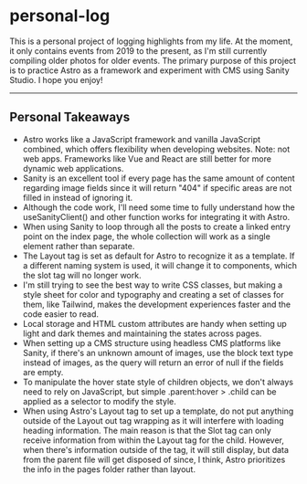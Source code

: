 # personal-log

This is a personal project of logging highlights from my life. At the moment, it only contains events from 2019 to the present, as I'm still currently compiling older photos for older events. The primary purpose of this project is to practice Astro as a framework and experiment with CMS using Sanity Studio. I hope you enjoy!

----------------------------------------------------------------

## Personal Takeaways
- Astro works like a JavaScript framework and vanilla JavaScript combined, which offers flexibility when developing websites. Note: not web apps. Frameworks like Vue and React are still better for more dynamic web applications.
- Sanity is an excellent tool if every page has the same amount of content regarding image fields since it will return "404" if specific areas are not filled in instead of ignoring it.
- Although the code work, I'll need some time to fully understand how the useSanityClient() and other function works for integrating it with Astro.
- When using Sanity to loop through all the posts to create a linked entry point on the index page, the whole collection will work as a single element rather than separate.
- The Layout tag is set as default for Astro to recognize it as a template. If a different naming system is used, it will change it to components, which the slot tag will no longer work.
- I'm still trying to see the best way to write CSS classes, but making a style sheet for color and typography and creating a set of classes for them, like Tailwind, makes the development experiences faster and the code easier to read.
- Local storage and HTML custom attributes are handy when setting up light and dark themes and maintaining the states across pages.
- When setting up a CMS structure using headless CMS platforms like Sanity, if there's an unknown amount of images, use the block text type instead of images, as the query will return an error of null if the fields are empty.
- To manipulate the hover state style of children objects, we don't always need to rely on JavaScript, but simple .parent:hover > .child can be applied as a selector to modify the style.
- When using Astro's Layout tag to set up a template, do not put anything outside of the Layout out tag wrapping as it will interfere with loading heading information. The main reason is that the Slot tag can only receive information from within the Layout tag for the child. However, when there's information outside of the tag, it will still display, but data from the parent file will get disposed of since, I think, Astro prioritizes the info in the pages folder rather than layout.
